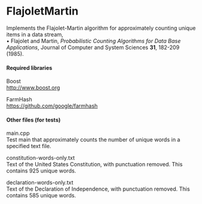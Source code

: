 # FlajoletMartin
Implements the Flajolet-Martin algorithm for approximately counting unique items in a data stream,
<br>&bull; Flajolet and Martin, _Probabilistic Counting Algorithms for Data Base Applications_,
Journal of Computer and System Sciences **31**, 182-209 (1985).

#### Required libraries
Boost
<br>http://www.boost.org

FarmHash
<br>https://github.com/google/farmhash

#### Other files (for tests)
main.cpp
<br>Test main that approximately counts the number of unique words in a specified text file.

constitution-words-only.txt
<br>Text of the United States Constitution, with punctuation removed. This contains 925 unique words.

declaration-words-only.txt
<br>Text of the Declaration of Independence, with punctuation removed. This contains 585 unique words.
